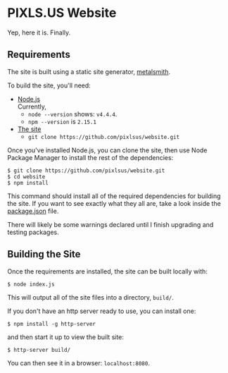 
PIXLS.US Website
================

Yep, here it is.  Finally.



Requirements
------------
The site is built using a static site generator, [metalsmith][].

To build the site, you'll need:

* [Node.js][]  
    Currently,
    * `node --version` shows: `v4.4.4`.
    * `npm --version` is `2.15.1`  
* [The site](https://github.com/pixlsus/website)
    * `git clone https://github.com/pixlsus/website.git`


Once you've installed Node.js, you can clone the site, then use Node Package Manager
to install the rest of the dependencies:

    $ git clone https://github.com/pixlsus/website.git
    $ cd website
    $ npm install

This command should install all of the required dependencies for building the site.
If you want to see exactly what they all are, take a look inside the [package.json][] file.

There will likely be some warnings declared until I finish upgrading and testing packages.



Building the Site
-----------------
Once the requirements are installed, the site can be built locally with:

    $ node index.js

This will output all of the site files into a directory, `build/`.

If you don't have an http server ready to use, you can install one:

    $ npm install -g http-server

and then start it up to view the built site:

    $ http-server build/

You can then see it in a browser: `localhost:8080`.


[metalsmith]: http://www.metalsmith.io
[Node.js]: https://nodejs.org
[package.json]: https://github.com/pixlsus/website/blob/master/package.json
